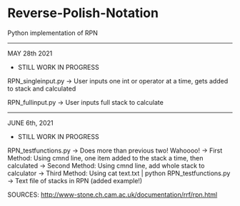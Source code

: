 # Reverse-Polish-Notation
Python implementation of RPN

___________________________________

MAY 28th 2021 
- STILL WORK IN PROGRESS

RPN_singleinput.py
-> User inputs one int or operator at a time, gets added to stack and calculated

RPN_fullinput.py
-> User inputs full stack to calculate

______________________________________

JUNE 6th, 2021
- STILL WORK IN PROGRESS

RPN_testfunctions.py
-> Does more than previous two! Wahoooo!
  -> First Method: Using cmnd line, one item added to the stack a time, then calculated
  -> Second Method: Using cmnd line, add whole stack to calculator
  -> Third Method: Using cat text.txt | python RPN_testfunctions.py -> Text file of stacks in RPN (added example!)

SOURCES:
http://www-stone.ch.cam.ac.uk/documentation/rrf/rpn.html
